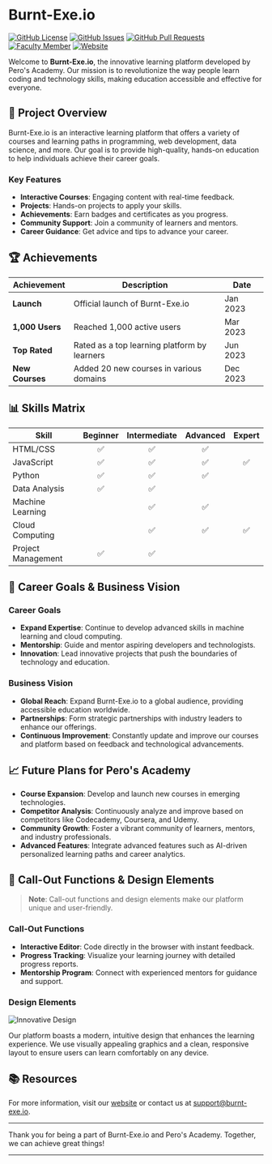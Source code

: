 # Burnt-Exe.io

[![GitHub License](https://img.shields.io/github/license/pero-s-academy/burnt-exe.io)](LICENSE)
[![GitHub Issues](https://img.shields.io/github/issues/pero-s-academy/burnt-exe.io)](https://github.com/pero-s-academy/burnt-exe.io/issues)
[![GitHub Pull Requests](https://img.shields.io/github/issues-pr/pero-s-academy/burnt-exe.io)](https://github.com/pero-s-academy/burnt-exe.io/pulls)
[![Faculty Member](https://img.shields.io/badge/faculty-member-brightgreen)](https://github.com/raydo-matthee)
[![Website](https://img.shields.io/website?url=https%3A%2F%2Fpero-s-academy.github.io%2Fburnt-exe.io%2F)](https://pero-s-academy.github.io/burnt-exe.io/)

Welcome to **Burnt-Exe.io**, the innovative learning platform developed by Pero's Academy. Our mission is to revolutionize the way people learn coding and technology skills, making education accessible and effective for everyone.

## 🚀 Project Overview

Burnt-Exe.io is an interactive learning platform that offers a variety of courses and learning paths in programming, web development, data science, and more. Our goal is to provide high-quality, hands-on education to help individuals achieve their career goals.

### Key Features

- **Interactive Courses**: Engaging content with real-time feedback.
- **Projects**: Hands-on projects to apply your skills.
- **Achievements**: Earn badges and certificates as you progress.
- **Community Support**: Join a community of learners and mentors.
- **Career Guidance**: Get advice and tips to advance your career.

## 🏆 Achievements

| Achievement       | Description                                      | Date       |
|-------------------|--------------------------------------------------|------------|
| **Launch**        | Official launch of Burnt-Exe.io                  | Jan 2023   |
| **1,000 Users**   | Reached 1,000 active users                       | Mar 2023   |
| **Top Rated**     | Rated as a top learning platform by learners     | Jun 2023   |
| **New Courses**   | Added 20 new courses in various domains          | Dec 2023   |

## 📊 Skills Matrix

| Skill              | Beginner | Intermediate | Advanced | Expert |
|--------------------|:--------:|:------------:|:--------:|:------:|
| HTML/CSS           | ✅       | ✅           | ✅       |        |
| JavaScript         | ✅       | ✅           | ✅       | ✅     |
| Python             | ✅       | ✅           | ✅       |        |
| Data Analysis      | ✅       | ✅           |          |        |
| Machine Learning   |          | ✅           | ✅       |        |
| Cloud Computing    |          | ✅           | ✅       | ✅     |
| Project Management | ✅       | ✅           |          |        |

## 🎯 Career Goals & Business Vision

### Career Goals

- **Expand Expertise**: Continue to develop advanced skills in machine learning and cloud computing.
- **Mentorship**: Guide and mentor aspiring developers and technologists.
- **Innovation**: Lead innovative projects that push the boundaries of technology and education.

### Business Vision

- **Global Reach**: Expand Burnt-Exe.io to a global audience, providing accessible education worldwide.
- **Partnerships**: Form strategic partnerships with industry leaders to enhance our offerings.
- **Continuous Improvement**: Constantly update and improve our courses and platform based on feedback and technological advancements.

## 📈 Future Plans for Pero's Academy

- **Course Expansion**: Develop and launch new courses in emerging technologies.
- **Competitor Analysis**: Continuously analyze and improve based on competitors like Codecademy, Coursera, and Udemy.
- **Community Growth**: Foster a vibrant community of learners, mentors, and industry professionals.
- **Advanced Features**: Integrate advanced features such as AI-driven personalized learning paths and career analytics.

## 🔧 Call-Out Functions & Design Elements

> **Note**: Call-out functions and design elements make our platform unique and user-friendly.

### Call-Out Functions

- **Interactive Editor**: Code directly in the browser with instant feedback.
- **Progress Tracking**: Visualize your learning journey with detailed progress reports.
- **Mentorship Program**: Connect with experienced mentors for guidance and support.

### Design Elements

![Innovative Design](https://source.unsplash.com/featured/?technology,design)

Our platform boasts a modern, intuitive design that enhances the learning experience. We use visually appealing graphics and a clean, responsive layout to ensure users can learn comfortably on any device.

## 📚 Resources

For more information, visit our [website](https://pero-s-academy.github.io/burnt-exe.io/) or contact us at [support@burnt-exe.io](mailto:support@burnt-exe.io).

---

Thank you for being a part of Burnt-Exe.io and Pero's Academy. Together, we can achieve great things!

---
